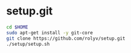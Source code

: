 
setup.git
=========

```sh
cd $HOME
sudo apt-get install -y git-core
git clone https://github.com/rolyv/setup.git
./setup/setup.sh   
```